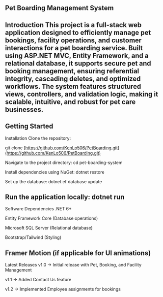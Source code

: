 Pet Boarding Management System
---
Introduction
This project is a full-stack web application designed to efficiently manage pet bookings, facility operations, and customer interactions for a pet boarding service. Built using ASP.NET MVC, Entity Framework, and a relational database, it supports secure pet and booking management, ensuring referential integrity, cascading deletes, and optimized workflows. The system features structured views, controllers, and validation logic, making it scalable, intuitive, and robust for pet care businesses.
---
Getting Started
---
Installation
Clone the repository:

git clone [https://github.com/KenLo506/PetBoarding.git](https://github.com/KenLo506/PetBoarding.git)

Navigate to the project directory:
cd pet-boarding-system

Install dependencies using NuGet:
dotnet restore

Set up the database:
dotnet ef database update

Run the application locally:
dotnet run
---
Software Dependencies
.NET 6+

Entity Framework Core (Database operations)

Microsoft SQL Server (Relational database)

Bootstrap/Tailwind (Styling)

Framer Motion (if applicable for UI animations)
---
Latest Releases
v1.0 → Initial release with Pet, Booking, and Facility Management

v1.1 → Added Contact Us feature

v1.2 → Implemented Employee assignments for bookings

